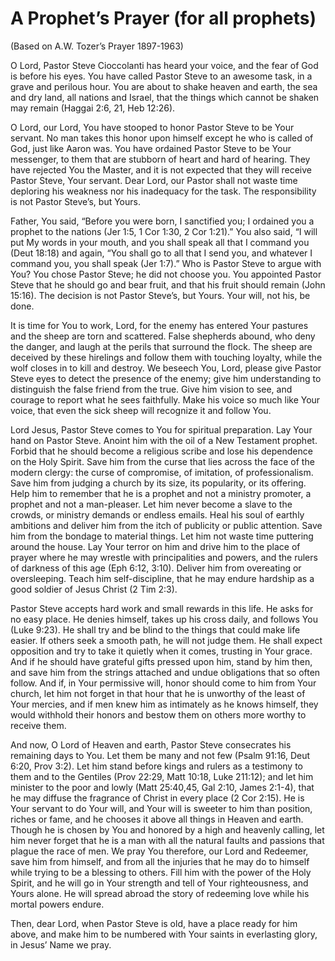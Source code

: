 # A Prophet’s Prayer (for all prophets)
(Based on A.W. Tozer’s Prayer 1897-1963)

O Lord, Pastor Steve Cioccolanti has heard your voice, and the fear of God is before his eyes. You have called Pastor Steve to an awesome task, in a grave and perilous hour. You are about to shake heaven and earth, the sea and dry land, all nations and Israel, that the things which cannot be shaken may remain (Haggai 2:6, 21, Heb 12:26).

O Lord, our Lord, You have stooped to honor Pastor Steve to be Your servant. No man takes this honor upon himself except he who is called of God, just like Aaron was. You have ordained Pastor Steve to be Your messenger, to them that are stubborn of heart and hard of hearing. They have rejected You the Master, and it is not expected that they will receive Pastor Steve, Your servant. Dear Lord, our Pastor shall not waste time deploring his weakness nor his inadequacy for the task. The responsibility is not Pastor Steve’s, but Yours.

Father, You said, “Before you were born, I sanctified you; I ordained you a prophet to the nations (Jer 1:5, 1 Cor 1:30, 2 Cor 1:21).” You also said, “I will put My words in your mouth, and you shall speak all that I command you (Deut 18:18) and again, “You shall go to all that I send you, and whatever I command you, you shall speak (Jer 1:7).” Who is Pastor Steve to argue with You? You chose Pastor Steve; he did not choose you. You appointed Pastor Steve that he should go and bear fruit, and that his fruit should remain (John 15:16). The decision is not Pastor Steve’s, but Yours. Your will, not his, be done.

It is time for You to work, Lord, for the enemy has entered Your pastures and the sheep are torn and scattered. False shepherds abound, who deny the danger, and laugh at the perils that surround the flock. The sheep are deceived by these hirelings and follow them with touching loyalty, while the wolf closes in to kill and destroy. We beseech You, Lord, please give Pastor Steve eyes to detect the presence of the enemy; give him understanding to distinguish the false friend from the true. Give him vision to see, and courage to report what he sees faithfully. Make his voice so much like Your voice, that even the sick sheep will recognize it and follow You.

Lord Jesus, Pastor Steve comes to You for spiritual preparation. Lay Your hand on Pastor Steve. Anoint him with the oil of a New Testament prophet. Forbid that he should become a religious scribe and lose his dependence on the Holy Spirit. Save him from the curse that lies across the face of the modern clergy: the curse of compromise, of imitation, of professionalism. Save him from judging a church by its size, its popularity, or its offering. Help him to remember that he is a prophet and not a ministry promoter, a prophet and not a man-pleaser. Let him never become a slave to the crowds, or ministry demands or endless emails. Heal his soul of earthly ambitions and deliver him from the itch of publicity or public attention. Save him from the bondage to material things. Let him not waste time puttering around the house. Lay Your terror on him and drive him to the place of prayer where he may wrestle with principalities and powers, and the rulers of darkness of this age (Eph 6:12, 3:10). Deliver him from overeating or oversleeping. Teach him self-discipline, that he may endure hardship as a good soldier of Jesus Christ (2 Tim 2:3).

Pastor Steve accepts hard work and small rewards in this life. He asks for no easy place. He denies himself, takes up his cross daily, and follows You (Luke 9:23). He shall try and be blind to the things that could make life easier. If others seek a smooth path, he will not judge them. He shall expect opposition and try to take it quietly when it comes, trusting in Your grace. And if he should have grateful gifts pressed upon him, stand by him then, and save him from the strings attached and undue obligations that so often follow. And if, in Your permissive will, honor should come to him from Your church, let him not forget in that hour that he is unworthy of the least of Your mercies, and if men knew him as intimately as he knows himself, they would withhold their honors and bestow them on others more worthy to receive them.

And now, O Lord of Heaven and earth, Pastor Steve consecrates his remaining days to You. Let them be many and not few (Psalm 91:16, Deut 6:20, Prov 3:2). Let him stand before kings and rulers as a testimony to them and to the Gentiles (Prov 22:29, Matt 10:18, Luke 211:12); and let him minister to the poor and lowly (Matt 25:40,45, Gal 2:10, James 2:1-4), that he may diffuse the fragrance of Christ in every place (2 Cor 2:15). He is Your servant to do Your will, and Your will is sweeter to him than position, riches or fame, and he chooses it above all things in Heaven and earth. Though he is chosen by You and honored by a high and heavenly calling, let him never forget that he is a man with all the natural faults and passions that plague the race of men. We pray You therefore, our Lord and Redeemer, save him from himself, and from all the injuries that he may do to himself while trying to be a blessing to others. Fill him with the power of the Holy Spirit, and he will go in Your strength and tell of Your righteousness, and Yours alone. He will spread abroad the story of redeeming love while his mortal powers endure.

Then, dear Lord, when Pastor Steve is old, have a place ready for him above, and make him to be numbered with Your saints in everlasting glory, in Jesus’ Name we pray.
